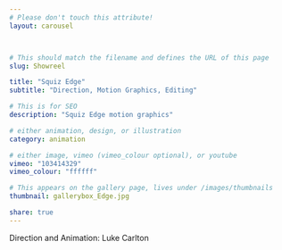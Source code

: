 ```yaml
---
# Please don't touch this attribute!
layout: carousel



# This should match the filename and defines the URL of this page
slug: Showreel

title: "Squiz Edge"
subtitle: "Direction, Motion Graphics, Editing"

# This is for SEO
description: "Squiz Edge motion graphics"

# either animation, design, or illustration
category: animation

# either image, vimeo (vimeo_colour optional), or youtube
vimeo: "103414329"
vimeo_colour: "ffffff"

# This appears on the gallery page, lives under /images/thumbnails
thumbnail: gallerybox_Edge.jpg

share: true
---
```


Direction and Animation: Luke Carlton